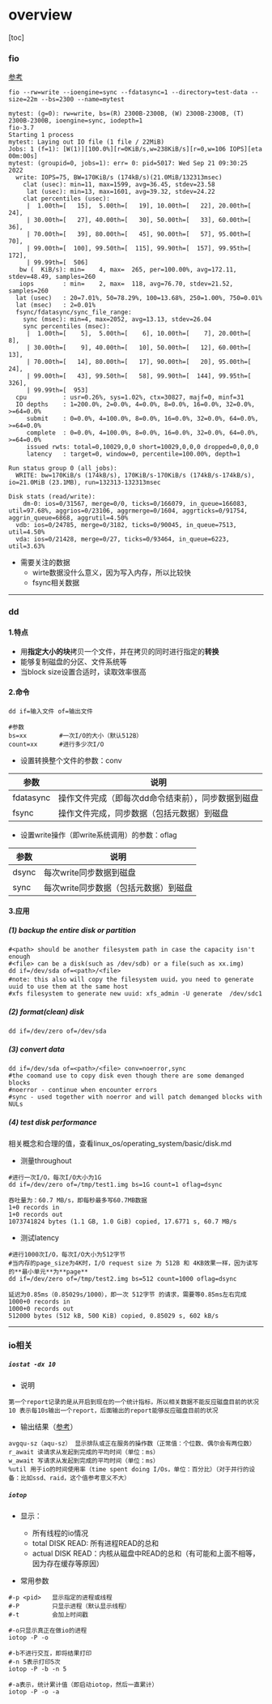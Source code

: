 # overview

[toc]

### fio

[参考](https://www.ibm.com/cloud/blog/using-fio-to-tell-whether-your-storage-is-fast-enough-for-etcd)

```shell
fio --rw=write --ioengine=sync --fdatasync=1 --directory=test-data --size=22m --bs=2300 --name=mytest
```

```
mytest: (g=0): rw=write, bs=(R) 2300B-2300B, (W) 2300B-2300B, (T) 2300B-2300B, ioengine=sync, iodepth=1
fio-3.7
Starting 1 process
mytest: Laying out IO file (1 file / 22MiB)
Jobs: 1 (f=1): [W(1)][100.0%][r=0KiB/s,w=238KiB/s][r=0,w=106 IOPS][eta 00m:00s]
mytest: (groupid=0, jobs=1): err= 0: pid=5017: Wed Sep 21 09:30:25 2022
  write: IOPS=75, BW=170KiB/s (174kB/s)(21.0MiB/132313msec)
    clat (usec): min=11, max=1599, avg=36.45, stdev=23.58
     lat (usec): min=13, max=1601, avg=39.32, stdev=24.22
    clat percentiles (usec):
     |  1.00th=[   15],  5.00th=[   19], 10.00th=[   22], 20.00th=[   24],
     | 30.00th=[   27], 40.00th=[   30], 50.00th=[   33], 60.00th=[   36],
     | 70.00th=[   39], 80.00th=[   45], 90.00th=[   57], 95.00th=[   70],
     | 99.00th=[  100], 99.50th=[  115], 99.90th=[  157], 99.95th=[  172],
     | 99.99th=[  506]
   bw (  KiB/s): min=    4, max=  265, per=100.00%, avg=172.11, stdev=48.49, samples=260
   iops        : min=    2, max=  118, avg=76.70, stdev=21.52, samples=260
  lat (usec)   : 20=7.01%, 50=78.29%, 100=13.68%, 250=1.00%, 750=0.01%
  lat (msec)   : 2=0.01%
  fsync/fdatasync/sync_file_range:
    sync (msec): min=4, max=2052, avg=13.13, stdev=26.04
    sync percentiles (msec):
     |  1.00th=[    5],  5.00th=[    6], 10.00th=[    7], 20.00th=[    8],
     | 30.00th=[    9], 40.00th=[   10], 50.00th=[   12], 60.00th=[   13],
     | 70.00th=[   14], 80.00th=[   17], 90.00th=[   20], 95.00th=[   24],
     | 99.00th=[   43], 99.50th=[   58], 99.90th=[  144], 99.95th=[  326],
     | 99.99th=[  953]
  cpu          : usr=0.26%, sys=1.02%, ctx=30827, majf=0, minf=31
  IO depths    : 1=200.0%, 2=0.0%, 4=0.0%, 8=0.0%, 16=0.0%, 32=0.0%, >=64=0.0%
     submit    : 0=0.0%, 4=100.0%, 8=0.0%, 16=0.0%, 32=0.0%, 64=0.0%, >=64=0.0%
     complete  : 0=0.0%, 4=100.0%, 8=0.0%, 16=0.0%, 32=0.0%, 64=0.0%, >=64=0.0%
     issued rwts: total=0,10029,0,0 short=10029,0,0,0 dropped=0,0,0,0
     latency   : target=0, window=0, percentile=100.00%, depth=1

Run status group 0 (all jobs):
  WRITE: bw=170KiB/s (174kB/s), 170KiB/s-170KiB/s (174kB/s-174kB/s), io=21.0MiB (23.1MB), run=132313-132313msec

Disk stats (read/write):
    dm-0: ios=0/31567, merge=0/0, ticks=0/166079, in_queue=166083, util=97.68%, aggrios=0/23106, aggrmerge=0/1604, aggrticks=0/91754, aggrin_queue=6868, aggrutil=4.50%
  vdb: ios=0/24785, merge=0/3182, ticks=0/90045, in_queue=7513, util=4.50%
  vda: ios=0/21428, merge=0/27, ticks=0/93464, in_queue=6223, util=3.63%
```

* 需要关注的数据
  * wirte数据没什么意义，因为写入内存，所以比较快
  * fsync相关数据

***

### dd

#### 1.特点
* 用**指定大小的块**拷贝一个文件，并在拷贝的同时进行指定的**转换**
* 能够复制磁盘的分区、文件系统等
* 当block size设置合适时，读取效率很高

#### 2.命令
```shell
dd if=输入文件 of=输出文件

#参数
bs=xx         #一次I/O的大小（默认512B）
count=xx      #进行多少次I/O
```

* 设置转换整个文件的参数：conv

|参数|说明|
|-|-|
|fdatasync|操作文件完成（即每次dd命令结束前），同步数据到磁盘|
|fsync|操作文件完成，同步数据（包括元数据）到磁盘|

* 设置write操作（即write系统调用）的参数：oflag

|参数|说明|
|-|-|
|dsync|每次write同步数据到磁盘|
|sync|每次write同步数据（包括元数据）到磁盘|

#### 3.应用

##### (1) backup the entire disk or partition
```shell
#<path> should be another filesystem path in case the capacity isn't enough
#<file> can be a disk(such as /dev/sdb) or a file(such as xx.img)
dd if=/dev/sda of=<path>/<file>
#note: this also will copy the filesystem uuid，you need to generate uuid to use them at the same host
#xfs filesystem to generate new uuid: xfs_admin -U generate  /dev/sdc1
```

##### (2) format(clean) disk
```shell
dd if=/dev/zero of=/dev/sda
```

##### (3) convert data
```shell
dd if=/dev/sda of=<path>/<file> conv=noerror,sync
#the coomand use to copy disk even though there are some demanged blocks
#noerror - continue when encounter errors
#sync - used together with noerror and will patch demanged blocks with NULs
```

##### (4) test disk performance

相关概念和合理的值，查看linux_os/operating_system/basic/disk.md

* 测量throughout
```shell
#进行一次I/O，每次I/O大小为1G
dd if=/dev/zero of=/tmp/test1.img bs=1G count=1 oflag=dsync
```
```
吞吐量为：60.7 MB/s，即每秒最多写60.7MB数据
1+0 records in
1+0 records out
1073741824 bytes (1.1 GB, 1.0 GiB) copied, 17.6771 s, 60.7 MB/s
```

* 测试latency
```shell
#进行1000次I/O，每次I/O大小为512字节
#当内存的page_size为4K时，I/O request size 为 512B 和 4KB效果一样，因为读写的**最小单元**为**page**
dd if=/dev/zero of=/tmp/test2.img bs=512 count=1000 oflag=dsync
```
```
延迟为0.85ms（0.85029s/1000），即一次 512字节 的请求，需要等0.85ms左右完成
1000+0 records in
1000+0 records out
512000 bytes (512 kB, 500 KiB) copied, 0.85029 s, 602 kB/s
```

***

### io相关

##### `iostat -dx 10`
* 说明
```
第一个report记录的是从开启到现在的一个统计指标，所以相关数据不能反应磁盘目前的状况
10 表示每10s输出一个report，后面输出的report能够反应磁盘目前的状况
```
* 输出结果（[参考](https://coderwall.com/p/utc42q/understanding-iostat)）
```shell
avgqu-sz（aqu-sz） 显示排队或正在服务的操作数（正常值：个位数、偶尔会有两位数）
r_await 读请求从发起到完成的平均时间（单位：ms）
w_await 写请求从发起到完成的平均时间（单位：ms）
%util 用于io的时间使用率（time spent doing I/Os，单位：百分比）（对于并行的设备：比如ssd、raid，这个值参考意义不大）
```


##### `iotop`
* 显示：
  * 所有线程的io情况
  * total DISK READ: 所有进程READ的总和
  * actual DISK READ：内核从磁盘中READ的总和（有可能和上面不相等，因为存在缓存等原因）

* 常用参数
```shell
#-p <pid>   显示指定的进程或线程
#-P         只显示进程（默认显示线程）
#-t         会加上时间戳

#-o只显示真正在做io的进程
iotop -P -o

#-b不进行交互，即将结果打印
#-n 5表示打印5次
iotop -P -b -n 5

#-a表示，统计累计值（即启动iotop，然后一直累计）
iotop -P -o -a
```
